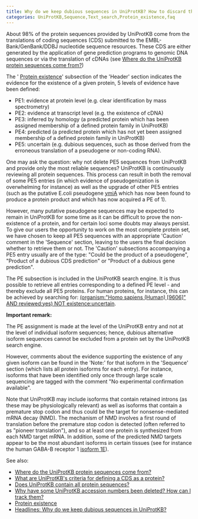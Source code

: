 ```yaml
---
title: Why do we keep dubious sequences in UniProtKB? How to discard them from a protein set?
categories: UniProtKB,Sequence,Text_search,Protein_existence,faq
---
```


About 98% of the protein sequences provided by UniProtKB come from the translations of coding sequences (CDS)
submitted to the EMBL-Bank/GenBank/DDBJ nucleotide sequence resources. These CDS are either generated by the
application of gene prediction programs to genomic DNA sequences or via the translation of cDNAs
(see [Where do the UniProtKB protein sequences come from?](http://www.uniprot.org/faq/37))

The ' [Protein existence](http://www.uniprot.org/manual/protein_existence)' subsection of the 'Header' section
indicates the evidence for the existence of a given protein, 5 levels of evidence have been defined:

- PE1: evidence at protein level (e.g. clear identification by mass spectrometry)
- PE2: evidence at transcript level (e.g. the existence of cDNA)
- PE3: inferred by homology (a predicted protein which has been assigned membership of a defined protein family in UniProtKB)
- PE4: predicted (a predicted protein which has not yet been assigned membership of a defined protein family in UniProtKB)
- PE5: uncertain (e.g. dubious sequences, such as those derived from the erroneous translation of a pseudogene or non-coding RNA).

One may ask the question: why not delete PE5 sequences from UniProtKB and provide only the most reliable sequences?
UniProtKB is continuously reviewing all protein sequences. This process can result in both the removal of some PE5 entries
(in which evidence of pseudogenization is overwhelming for instance) as well as the upgrade of other PE5 entries
(such as the putative E.coli pseudogene [ymiA](http://www.uniprot.org/uniprot/P0CB62) which has now been found to produce
a protein product and which has now acquired a PE of 1).

However, many putative pseudogene sequences may be expected to remain in UniProtKB for some time as it can be difficult
to prove the non-existence of a protein, and for certain loci some doubts may always persist.
To give our users the opportunity to work on the most complete protein set, we have chosen to keep all PE5 sequences
with an appropriate 'Caution' comment in the 'Sequence' section, leaving to the users the final decision whether to retrieve them or not.
The 'Caution' subsections accompanying a PE5 entry usually are of the type: "Could be the product of a pseudogene",
"Product of a dubious CDS prediction" or "Product of a dubious gene prediction".

The PE subsection is included in the UniProtKB search engine. It is thus possible to retrieve all entries corresponding to
a defined PE level - and thereby exclude all PE5 proteins. For human proteins, for instance, this can be achieved
by searching for:
[(organism:"Homo sapiens (Human) \[9606\]" AND reviewed:yes) NOT existence:uncertain](http://www.uniprot.org/uniprot/?query=taxonomy:9606+AND+reviewed:yes+NOT+existence:uncertain).

**Important remark:**

The PE assignment is made at the level of the UniProtKB entry and not at the level of individual isoform sequences;
hence, dubious alternative isoform sequences cannot be excluded from a protein set by the UniProtKB search engine.

However, comments about the evidence supporting the existence of any given isoform can be found in the 'Note:' for that isoform in the
'Sequence' section (which lists all protein isoforms for each entry). For instance, isoforms that have been identified only
once through large scale sequencing are tagged with the comment "No experimental confirmation available".

Note that UniProtKB may include isoforms that contain retained introns (as these may be physiologically relevant) as well as isoforms that contain a
premature stop codon and thus could be the target for nonsense-mediated mRNA decay (NMD).
The mechanism of NMD involves a first round of translation before the premature stop codon is detected (often
referred to as "pioneer translation"), and so at least one protein is synthesized from each NMD target mRNA.
In addition, some of the predicted NMD targets appear to be the most abundant isoforms in certain tissues
(see for instance the human GABA-B receptor 1 [isoform 1E](http://www.uniprot.org/uniprot/Q9UBS5#sequences)).

See also:

- [Where do the UniProtKB protein sequences come from?](http://www.uniprot.org/faq/37)
- [What are UniProtKB's criteria for defining a CDS as a protein?](http://www.uniprot.org/faq/25)
- [Does UniProtKB contain all protein sequences?](http://www.uniprot.org/faq/8)
- [Why have some UniProtKB accession numbers been deleted? How can I track them?](http://www.uniprot.org/faq/11)
- [Protein existence](http://www.uniprot.org/manual/protein_existence)
- [Headlines: Why do we keep dubious sequences in UniProtKB?](http://www.uniprot.org/news/2009/11/24/release)